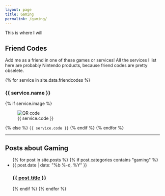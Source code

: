 ```yaml
---
layout: page
title: Gaming
permalink: /gaming/
---
```


This is where I will 

## Friend Codes

Add me as a friend in one of these games or services! All the services I list here are probably Nintendo products, because friend codes are pretty obselete.

{% for service in site.data.friendcodes %}
<h3>{{ service.name }}</h3>
{% if service.image %}
<figure class="image">
    <img src="{{ service.image }}" alt="QR code">
    <figcaption>{{ service.code }}</figcaption>
</figure>
{% else %}
<code>{{ service.code }}</code>
{% endif %}
{% endfor %}

---

## Posts about Gaming

<ul class="post-list w3-ul w3-card-4">
{% for post in site.posts %}
{% if post.categories contains "gaming" %}
    <li class="w3-bar">
        <div class="w3-bar-item">
            <span class="post-meta">{{ post.date | date: "%b %-d, %Y" }}</span>
        </div>
        <div class="w3-bar-item">
            <h3>
                <a class="post-link" href="{{ post.url | prepend: site.baseurl }}">{{ post.title }}</a>
            </h3>
        </div>
    </li>
{% endif %}
{% endfor %}
</ul>
